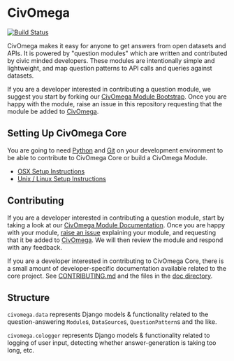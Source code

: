 # CivOmega

[![Build Status](https://travis-ci.org/CivOmega/civomega.png?branch=develop)](https://travis-ci.org/CivOmega/civomega)

CivOmega makes it easy for anyone to get answers from open datasets and APIs.  It is powered by "question modules" which are written and contributed by civic minded developers.  These modules are intentionally simple and lightweight, and map question patterns to API calls and queries against datasets.

If you are a developer interested in contributing a question module, we suggest you start by forking our [CivOmega Module Bootstrap](https://github.com/CivOmega/civomega-mod-bootstrap).  Once you are happy with the module, raise an issue in this repository requesting that the module be added to [CivOmega](http://civomega.com).

## Setting Up CivOmega Core
You are going to need [Python](https://www.python.org/downloads/) and [Git](http://git-scm.com/) on your development environment to be able to contribute to CivOmega Core or build a CivOmega Module.


- [OSX Setup Instructions](doc/BOOTSTRAPPING-osx.md)
- [Unix / Linux Setup Instructions](doc/BOOTSTRAPPING-linux.md)


## Contributing
If you are a developer interested in contributing a question module, start by taking a look at our [CivOmega Module Documentation](doc/MODULES.md).  Once you are happy with your module, [raise an issue](https://github.com/CivOmega/civomega/issue) explaining your module, and requesting that it be added to [CivOmega](http://civomega.com).  We will then review the module and respond with any feedback.

If you are a developer interested in contributing to CivOmega Core, there is a small amount of developer-specific documentation available related to the core project. See [CONTRIBUTING.md](CONTRIBUTING.md) and the files in the [doc directory](doc).


## Structure
`civomega.data` represents Django models & functionality related to the
question-answering `Module`s, `DataSource`s, `QuestionPattern`s and the like.

`civomega.cologger` represents Django models & functionality related to
logging of user input, detecting whether answer-generation is taking too long,
etc.
